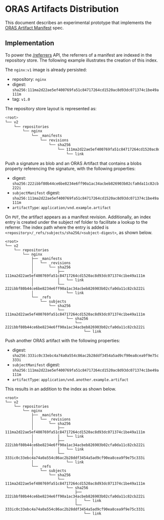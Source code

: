 # ORAS Artifacts Distribution

This document describes an experimental prototype that implements the
[ORAS Artifact Manifest](https://github.com/oras-project/artifacts-spec) spec.

## Implementation

To power the [/referrers](https://github.com/oras-project/artifacts-spec/blob/main/manifest-referrers-api.md) API, the
referrers of a manifest are indexed in the repository store. The following example illustrates the creation of this
index.

The `nginx:v1` image is already persisted:

- repository: `nginx`
- digest: `sha256:111ma2d22ae5ef400769fa51c84717264cd1520ac8d93dc071374c1be49a111m`
- tag: `v1.0`

The repository store layout is represented as:

```bash
<root>
└── v2
    └── repositories
        └── nginx
            └── _manifests
                └── revisions
                    └── sha256
                        └── 111ma2d22ae5ef400769fa51c84717264cd1520ac8d93dc071374c1be49a111m
                            └── link
```

Push a signature as blob and an ORAS Artifact that contains a blobs property referencing the signature, with the
following properties:

- digest: `sha256:222ibbf80b44ce6be8234e6ff90a1ac34acbeb826903b02cfa0da11c82cb222i`
- `subjectManifest` digest: `sha256:111ma2d22ae5ef400769fa51c84717264cd1520ac8d93dc071374c1be49a111m`
- `artifactType`: `application/vnd.example.artifact`

On `PUT`, the artifact appears as a manifest revision. Additionally, an index entry is created under
the subject ref folder to facilitate a lookup to the referrer. The index path where the entry is added is
`<repository>/_refs/subjects/sha256/<subject-digest>`, as shown below.

```
<root>
└── v2
    └── repositories
        └── nginx
            ├── _manifests
            │   └── _revisions
            │       └── sha256
            │           ├── 111ma2d22ae5ef400769fa51c84717264cd1520ac8d93dc071374c1be49a111m
            │           │   └── link
            │           └── 222ibbf80b44ce6be8234e6ff90a1ac34acbeb826903b02cfa0da11c82cb222i
            │               └── link
            └── _refs
                └── subjects
                    └── sha256
                        └── 111ma2d22ae5ef400769fa51c84717264cd1520ac8d93dc071374c1be49a111m
                            └── sha256
                                └── 222ibbf80b44ce6be8234e6ff90a1ac34acbeb826903b02cfa0da11c82cb222i
                                    └── link
```

Push another ORAS artifact with the following properties:

- digest: `sha256:333ic0c33ebc4a74a0a554c86ac2b28ddf3454a5ad9cf90ea8cea9f9e75c333i`
- `subjectManifest` digest: `sha256:111ma2d22ae5ef400769fa51c84717264cd1520ac8d93dc071374c1be49a111m`
- `artifactType`: `application/vnd.another.example.artifact`

This results in an addition to the index as shown below.

```
<root>
└── v2
    └── repositories
        └── nginx
            ├── _manifests
            │   └── _revisions
            │       └── sha256
            │           ├── 111ma2d22ae5ef400769fa51c84717264cd1520ac8d93dc071374c1be49a111m
            │           │   └── link
            │           ├── 222ibbf80b44ce6be8234e6ff90a1ac34acbeb826903b02cfa0da11c82cb222i
            │           │   └── link
            │           └── 333ic0c33ebc4a74a0a554c86ac2b28ddf3454a5ad9cf90ea8cea9f9e75c333i
            │               └── link
            └── _refs
                └── subjects
                    └── sha256
                        └── 111ma2d22ae5ef400769fa51c84717264cd1520ac8d93dc071374c1be49a111m
                            └── sha256
                                ├── 222ibbf80b44ce6be8234e6ff90a1ac34acbeb826903b02cfa0da11c82cb222i
                                │   └── link
                                └── 333ic0c33ebc4a74a0a554c86ac2b28ddf3454a5ad9cf90ea8cea9f9e75c333i
                                    └── link
```